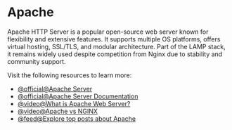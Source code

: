 # Apache

Apache HTTP Server is a popular open-source web server known for flexibility and extensive features. It supports multiple OS platforms, offers virtual hosting, SSL/TLS, and modular architecture. Part of the LAMP stack, it remains widely used despite competition from Nginx due to stability and community support.

Visit the following resources to learn more:

- [@official@Apache Server](https://httpd.apache.org/)
- [@official@Apache Server Documentation](https://httpd.apache.org/docs/2.4/)
- [@video@What is Apache Web Server?](https://www.youtube.com/watch?v=kaaenHXO4t4)
- [@video@Apache vs NGINX](https://www.youtube.com/watch?v=9nyiY-psbMs)
- [@feed@Explore top posts about Apache](https://app.daily.dev/tags/apache?ref=roadmapsh)